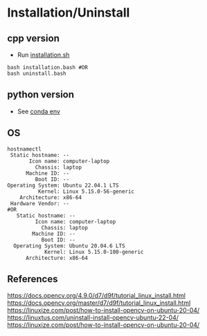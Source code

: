 # Installation/Uninstall 

## cpp version
* Run [installation.sh](installation.sh)
```
bash installation.bash #OR
bash uninstall.bash
```

## python version
* See [conda env](../examples/00_virtual-environment/)

## OS
```
hostnamectl
 Static hostname: --
       Icon name: computer-laptop
         Chassis: laptop
      Machine ID: --
         Boot ID: --
Operating System: Ubuntu 22.04.1 LTS              
          Kernel: Linux 5.15.0-56-generic
    Architecture: x86-64
 Hardware Vendor: --
#OR
   Static hostname: --
         Icon name: computer-laptop
           Chassis: laptop
        Machine ID: --
           Boot ID: --
  Operating System: Ubuntu 20.04.6 LTS
            Kernel: Linux 5.15.0-100-generic
      Architecture: x86-64
``` 

## References 
https://docs.opencv.org/4.9.0/d7/d9f/tutorial_linux_install.html
https://docs.opencv.org/master/d7/d9f/tutorial_linux_install.html
https://linuxize.com/post/how-to-install-opencv-on-ubuntu-20-04/
https://linuxtus.com/uninstall-install-opencv-ubuntu-22-04/
https://linuxize.com/post/how-to-install-opencv-on-ubuntu-20-04/


